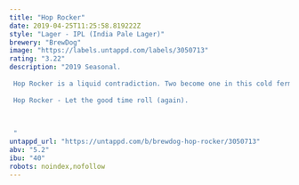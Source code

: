 ```yaml
---
title: "Hop Rocker"
date: 2019-04-25T11:25:58.819222Z
style: "Lager - IPL (India Pale Lager)"
brewery: "BrewDog"
image: "https://labels.untappd.com/labels/3050713"
rating: "3.22"
description: "2019 Seasonal.  Hop Rocker is a liquid contradiction. Two become one in this cold fermented, hopped up hybrid. Toast, citrus and hints of spice on the nose. Followed by a rich biscuit character with notes of gooseberry, lychee, ans subtle lemon-grass. Sitting on a crisp clean base line - the citrus and peppery notes shine. Slightly pithy to the taste, building to a bitter crescendo and a dry, crisp, long finish.  Hop Rocker - Let the good time roll (again).     "
untappd_url: "https://untappd.com/b/brewdog-hop-rocker/3050713"
abv: "5.2"
ibu: "40"
robots: noindex,nofollow
---
```

